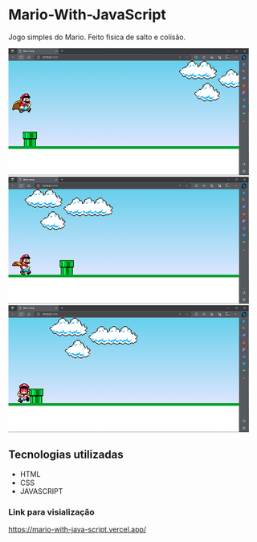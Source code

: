 # Mario-With-JavaScript
Jogo simples do Mario.
Feito fisica de salto e colisão.

![Tiago Sousa](image1.png)
![Tiago Sousa](image2.png)
![Tiago Sousa](image3.png)

## Tecnologias utilizadas

<ul>
<li>HTML</li>
<li>CSS</li>
<li>JAVASCRIPT</li>
</ul>

### Link para visialização
https://mario-with-java-script.vercel.app/
